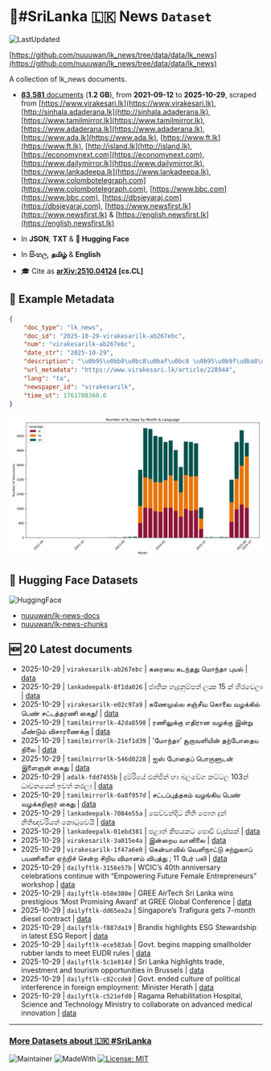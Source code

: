 # 📄#SriLanka 🇱🇰 News `Dataset`

![LastUpdated](https://img.shields.io/badge/last_updated-2025--10--29_09:29:37-green)

[https://github.com/nuuuwan/lk_news/tree/data/data/lk_news](https://github.com/nuuuwan/lk_news/tree/data/data/lk_news)

A collection of lk_news documents.

- [**83,581** documents](https://github.com/nuuuwan/lk_news/tree/data/data/lk_news) (**1.2 GB**), from **2021-09-12** to **2025-10-29**, scraped from [https://www.virakesari.lk](https://www.virakesari.lk), [http://sinhala.adaderana.lk](http://sinhala.adaderana.lk), [https://www.tamilmirror.lk](https://www.tamilmirror.lk), [https://www.adaderana.lk](https://www.adaderana.lk), [https://www.ada.lk](https://www.ada.lk), [https://www.ft.lk](https://www.ft.lk), [http://island.lk](http://island.lk), [https://economynext.com](https://economynext.com), [https://www.dailymirror.lk](https://www.dailymirror.lk), [https://www.lankadeepa.lk](https://www.lankadeepa.lk), [https://www.colombotelegraph.com](https://www.colombotelegraph.com), [https://www.bbc.com](https://www.bbc.com), [https://dbsjeyaraj.com](https://dbsjeyaraj.com), [https://www.newsfirst.lk](https://www.newsfirst.lk) & [https://english.newsfirst.lk](https://english.newsfirst.lk)

- In **JSON**, **TXT** & **🤗 Hugging Face**

- In **සිංහල**, **தமிழ்** & **English**

- 🎓 Cite as **[arXiv:2510.04124](https://arxiv.org/abs/2510.04124) [cs.CL]**

## 📝 Example Metadata

```json
{
    "doc_type": "lk_news",
    "doc_id": "2025-10-29-virakesarilk-ab267ebc",
    "num": "virakesarilk-ab267ebc",
    "date_str": "2025-10-29",
    "description": "\u0b95\u0bb0\u0bc8\u0baf\u0bc8 \u0b95\u0b9f\u0ba8\u0bcd\u0ba4\u0ba4\u0bc1 \u0bae\u0bca\u0ba8\u0bcd\u0ba4\u0bbe \u0baa\u0bc1\u0baf\u0bb2\u0bcd",
    "url_metadata": "https://www.virakesari.lk/article/228944",
    "lang": "ta",
    "newspaper_id": "virakesarilk",
    "time_ut": 1761708360.0
}
```

![Chart](https://raw.githubusercontent.com/nuuuwan/lk_news/refs/heads/data/data/lk_news/docs_by_month_and_lang.png)

## 🤗 Hugging Face Datasets

![HuggingFace](https://img.shields.io/badge/-HuggingFace-FDEE21?style=for-the-badge&logo=HuggingFace)

- [nuuuwan/lk-news-docs](https://huggingface.co/datasets/nuuuwan/lk-news-docs)
- [nuuuwan/lk-news-chunks](https://huggingface.co/datasets/nuuuwan/lk-news-chunks)

## 🆕 20 Latest documents

- 2025-10-29 | `virakesarilk-ab267ebc` | கரையை கடந்தது மொந்தா புயல் | [data](https://github.com/nuuuwan/lk_news/tree/data/data/lk_news/2020s/2025/2025-10-29-virakesarilk-ab267ebc)
- 2025-10-29 | `lankadeepalk-8f1da026` | ජාතික හැදුනුම්පත් ලක්‍ෂ 15 ක් හිරවෙලා | [data](https://github.com/nuuuwan/lk_news/tree/data/data/lk_news/2020s/2025/2025-10-29-lankadeepalk-8f1da026)
- 2025-10-29 | `virakesarilk-e02c97a9` | கணேமுல்ல சஞ்சீவ கொலை வழக்கில் பெண் சட்டத்தரணி கைது! | [data](https://github.com/nuuuwan/lk_news/tree/data/data/lk_news/2020s/2025/2025-10-29-virakesarilk-e02c97a9)
- 2025-10-29 | `tamilmirrorlk-42da8598` | ரணிலுக்கு எதிரான வழக்கு இன்று மீண்டும் விசாரணைக்கு | [data](https://github.com/nuuuwan/lk_news/tree/data/data/lk_news/2020s/2025/2025-10-29-tamilmirrorlk-42da8598)
- 2025-10-29 | `tamilmirrorlk-21ef1d39` | ’மோந்தா’ சூறாவளியின் தற்போதைய நிலை | [data](https://github.com/nuuuwan/lk_news/tree/data/data/lk_news/2020s/2025/2025-10-29-tamilmirrorlk-21ef1d39)
- 2025-10-29 | `tamilmirrorlk-546d0228` | ஐஸ் போதைப் பொருளுடன் இளைஞன் கைது | [data](https://github.com/nuuuwan/lk_news/tree/data/data/lk_news/2020s/2025/2025-10-29-tamilmirrorlk-546d0228)
- 2025-10-29 | `adalk-fdd7455b` | දුම්රියේ එන්ජින් හා බලවේග කට්ටල 103ක් ධාවනයෙන් ඉවත් කරලා | [data](https://github.com/nuuuwan/lk_news/tree/data/data/lk_news/2020s/2025/2025-10-29-adalk-fdd7455b)
- 2025-10-29 | `tamilmirrorlk-6a8f957d` | சட்டப்புத்தகம் வழங்கிய பெண் வழக்கறிஞர் கைது | [data](https://github.com/nuuuwan/lk_news/tree/data/data/lk_news/2020s/2025/2025-10-29-tamilmirrorlk-6a8f957d)
- 2025-10-29 | `lankadeepalk-7084e55a` | සෙව්වන්දිට නීති පොත දුන් නීතිඥවරියත් කොටුවෙයි | [data](https://github.com/nuuuwan/lk_news/tree/data/data/lk_news/2020s/2025/2025-10-29-lankadeepalk-7084e55a)
- 2025-10-29 | `lankadeepalk-01ebd381` | පළාත් කීපයකට පොඩි වැස්සක් | [data](https://github.com/nuuuwan/lk_news/tree/data/data/lk_news/2020s/2025/2025-10-29-lankadeepalk-01ebd381)
- 2025-10-29 | `virakesarilk-3a015e4a` | இன்றைய வானிலை | [data](https://github.com/nuuuwan/lk_news/tree/data/data/lk_news/2020s/2025/2025-10-29-virakesarilk-3a015e4a)
- 2025-10-29 | `virakesarilk-1f47a6e0` | கென்யாவில் வெளிநாட்டு சுற்றுலாப் பயணிகளை ஏற்றிச் சென்ற சிறிய விமானம் விபத்து ; 11 பேர் பலி | [data](https://github.com/nuuuwan/lk_news/tree/data/data/lk_news/2020s/2025/2025-10-29-virakesarilk-1f47a6e0)
- 2025-10-29 | `dailyftlk-3156e57b` | WCIC’s 40th anniversary celebrations continue with “Empowering Future Female Entrepreneurs” workshop | [data](https://github.com/nuuuwan/lk_news/tree/data/data/lk_news/2020s/2025/2025-10-29-dailyftlk-3156e57b)
- 2025-10-29 | `dailyftlk-b58e380e` | GREE AirTech Sri Lanka wins prestigious ‘Most Promising Award’ at GREE Global Conference | [data](https://github.com/nuuuwan/lk_news/tree/data/data/lk_news/2020s/2025/2025-10-29-dailyftlk-b58e380e)
- 2025-10-29 | `dailyftlk-dd65ea2a` | Singapore’s Trafigura gets 7-month diesel contract | [data](https://github.com/nuuuwan/lk_news/tree/data/data/lk_news/2020s/2025/2025-10-29-dailyftlk-dd65ea2a)
- 2025-10-29 | `dailyftlk-f887da19` | Brandix highlights ESG Stewardship in latest ESG Report | [data](https://github.com/nuuuwan/lk_news/tree/data/data/lk_news/2020s/2025/2025-10-29-dailyftlk-f887da19)
- 2025-10-29 | `dailyftlk-ece583ab` | Govt. begins mapping smallholder rubber lands to meet EUDR rules | [data](https://github.com/nuuuwan/lk_news/tree/data/data/lk_news/2020s/2025/2025-10-29-dailyftlk-ece583ab)
- 2025-10-29 | `dailyftlk-5c1e814d` | Sri Lanka highlights trade, investment and tourism opportunities in Brussels | [data](https://github.com/nuuuwan/lk_news/tree/data/data/lk_news/2020s/2025/2025-10-29-dailyftlk-5c1e814d)
- 2025-10-29 | `dailyftlk-c82ccde8` | Govt. ended culture of political interference in foreign employment: Minister Herath | [data](https://github.com/nuuuwan/lk_news/tree/data/data/lk_news/2020s/2025/2025-10-29-dailyftlk-c82ccde8)
- 2025-10-29 | `dailyftlk-c521efd0` | Ragama Rehabilitation Hospital, Science and Technology  Ministry to collaborate on advanced medical innovation | [data](https://github.com/nuuuwan/lk_news/tree/data/data/lk_news/2020s/2025/2025-10-29-dailyftlk-c521efd0)

---

### [More Datasets about 🇱🇰 #SriLanka](https://github.com/nuuuwan/lk_datasets)

![Maintainer](https://img.shields.io/badge/maintainer-nuuuwan-red)
![MadeWith](https://img.shields.io/badge/made_with-python-blue)
[![License: MIT](https://img.shields.io/badge/License-MIT-yellow.svg)](https://opensource.org/licenses/MIT)
